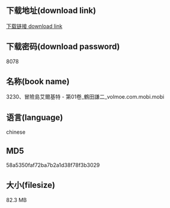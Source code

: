 ## 下载地址(download link)
[下载链接 download link](https://voluble-croquembouche-d321dc.netlify.app/?s=3230%E3%80%81%E5%86%92%E9%9A%AA%E5%B3%B6%E8%89%BE%E7%88%BE%E5%9F%BA%E7%89%B9+-+%E7%AC%AC01%E5%8D%B7_%E9%B6%B4%E7%94%B0%E8%AC%99%E4%BA%8C_volmoe.com.mobi)

## 下载密码(download password)
8078

## 名称(book name)
3230、冒險島艾爾基特 - 第01卷_鶴田謙二_volmoe.com.mobi.mobi

## 语言(language)
chinese

## MD5
58a5350faf72ba7b2a1d38f78f3b3029

## 大小(filesize)
82.3 MB
